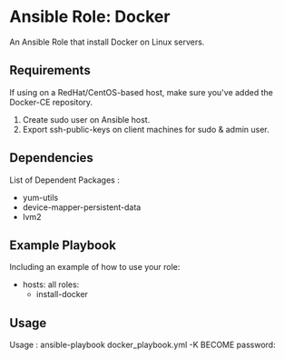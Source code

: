 Ansible Role: Docker 
=========

An Ansible Role that install Docker on Linux servers.


Requirements
------------

If using on a RedHat/CentOS-based host, make sure you've added the Docker-CE repository.

1. Create sudo user on Ansible host.
2. Export ssh-public-keys on client machines for sudo & admin user. 


Dependencies
------------

List of Dependent Packages : 

- yum-utils
- device-mapper-persistent-data
- lvm2 


Example Playbook
----------------

Including an example of how to use your role:

- hosts: all
  roles:
    - install-docker

Usage
-----

Usage :  ansible-playbook docker_playbook.yml -K
BECOME password: <sudo-user-password> 



